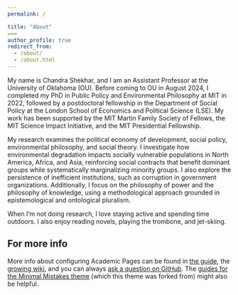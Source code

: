 ```yaml
---
permalink: /

title: "About"
===
author_profile: true
redirect_from: 
  - /about/
  - /about.html
---
```

My name is Chandra Shekhar, and I am an Assistant Professor at the University of Oklahoma (OU). Before coming to OU in August 2024, I completed my PhD in Public Policy and Environmental Philosophy at MIT in 2022, followed by a postdoctoral fellowship in the Department of Social Policy at the London School of Economics and Political Science (LSE). My work has been supported by the MIT Martin Family Society of Fellows, the MIT Science Impact Initiative, and the MIT Presidential Fellowship. <br>

My research examines the political economy of development, social policy, environmental philosophy, and social theory. I investigate how environmental degradation impacts socially vulnerable populations in North America, Africa, and Asia, reinforcing social contracts that benefit dominant groups while systematically marginalizing minority groups. I also explore the persistence of inefficient institutions, such as corruption in government organizations. Additionally, I focus on the philosophy of power and the philosophy of knowledge, using a methodological approach grounded in epistemological and ontological pluralism. <br>

When I’m not doing research, I love staying active and spending time outdoors. I also enjoy reading novels, playing the trombone, and jet-skiing.

For more info
------
More info about configuring Academic Pages can be found in [the guide](https://academicpages.github.io/markdown/), the [growing wiki](https://github.com/academicpages/academicpages.github.io/wiki), and you can always [ask a question on GitHub](https://github.com/academicpages/academicpages.github.io/discussions). The [guides for the Minimal Mistakes theme](https://mmistakes.github.io/minimal-mistakes/docs/configuration/) (which this theme was forked from) might also be helpful.
